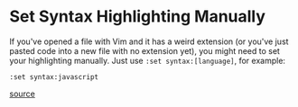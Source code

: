 # Set Syntax Highlighting Manually

If you've opened a file with Vim and it has a weird extension (or you've just pasted code into a new file with no extension yet), you might need to set your highlighting manually. Just use `:set syntax:[language]`, for example:

```
:set syntax:javascript
```

[source](https://til.hashrocket.com/posts/11b5bc3a88-set-syntax-highlighting-manually)
